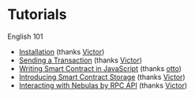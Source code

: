 # Tutorials

English 101

* [Installation](01-installation.md) \(thanks [Victor](https://github.com/victorychain)\)
* [Sending a Transaction](02-transaction.md) \(thanks [Victor](https://github.com/victorychain)\)
* [Writing Smart Contract in JavaScript](03-smart-contracts-javascript.md) \(thanks [otto](https://github.com/ottokafka)\)
* [Introducing Smart Contract Storage](04-smart-contract-storage.md) \(thanks [Victor](https://github.com/victorychain)\)
* [Interacting with Nebulas by RPC API](05-interacting-with-nebulas-by-rpc-api.md) \(thanks [Victor](https://github.com/victorychain)\)

